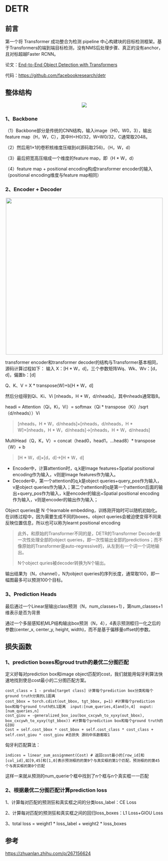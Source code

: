 # DETR
## 前言
第一个将 Transformer 成功整合为检测 pipeline 中心构建块的目标检测框架。基于Transformers的端到端目标检测，没有NMS后处理步骤、真正的没有anchor，且对标超越Faster RCNN。

论文：[End-to-End Object Detection with Transformers](https://arxiv.org/abs/2005.12872)

代码：https://github.com/facebookresearch/detr

## 整体结构
<div align=center><img src="https://user-images.githubusercontent.com/65380826/129825728-d390a164-63ea-4a22-b42f-1c993f8655d5.png"></div>

### 1、Backbone
（1）Backbone部分是传统的CNN结构，输入image（H0，W0，3），输出feature map（H，W，C），其中H=H0/32，W=W0/32，C通常取2048。

（2）然后用1×1的卷积核维度压缩到d(源码取256)，（H，W，d）

（3）最后把宽高压缩成一个维度的feature map，即（H * W，d）

（4）feature map + positional encoding构成transformer encoder的输入（positional encoding维度与feature map相同）
### 2、Encoder + Decoder
<div align=center><img src="https://user-images.githubusercontent.com/65380826/129853406-6ac11e85-1b41-45ee-af4a-32dcfe3f72ec.png" width="500" heigth="600"></div>

transformer encoder和transformer decoder的结构与Transformer基本相同，源码计算过程如下：
输入 X：[H * W，d]，三个参数矩阵Wq、Wk、Wv：[d，d]，偏置b：[d]

Q、K、V = X * transpose(W)+b[H * W，d]

然后分组得到Qi、Ki、Vi [nheads，H * W，d/nheads]，其中nheads通常取8。

headi = Attention（Qi，Ki，Vi）= softmax（Qi * transpose（Ki）/sqrt（d/nheads））Vi   
> [nheads，H * W，d/nheads]×[nheads，d/nheads，H * W]×[nheads，H * W，d/nheads]->[nheads，H * W，d/nheads]

MultiHead（Q，K，V）= concat（head0，head1，...head8）* transpose（W）+ b 
> [H * W，d]×[d，d]->[H * W，d]

* Encoder中，计算attention时，q,k是Image features+Spatial positional encoding作为输入，v则是Image features作为输入。 
* Decoder中，第一个attention的q,k是object queries+query_pos作为输入，v是object queries作为输入；第二个attention的q是第一个attention后面的输出+query_pos作为输入，k是encoder的输出+Spatial positional encoding作为输入，v则是encoder的输出作为输入；


Object queries是 N 个learnable embedding，训练刚开始时可以随机初始化。在训练过程中，因为需要生成不同的boxes，object queries会被迫使变得不同来反映位置信息，所以也可以称为learnt positional encoding 
> 
> 此外，和原始的Transformer不同的是，DETR的Transformer Decoder是一次性处理全部的object queries，即一次性输出全部的predictions；而不像原始的Transformer是auto-regressive的，从左到右一个词一个词地输出。
> 
> N个object quries被decoder转换为N个输出。

输出结果为（N，channel），N为object queries的序列长度，通常取100，即一幅图最多可以预测100个目标。
### 3、Prediction Heads
最后通过一个Linear层输出class预测（N，num_classes+1），第num_classes+1维表示是否为背景

通过一个多层感知机MLP结构输出box预测（N，4），4表示预测框归一化之后的参数(center_x, center_y, height, width)，而不是基于偏移量offset的参数。
## 损失函数
### 1、prediction boxes和groud truth的最优二分图匹配
定义好每对prediction box和image object匹配的cost，我们就能用匈牙利算法快速地找到使总cost最小的二分图匹配方案。
```
cost_class = 1 - proba[target class] 计算每个prediction box分类和每个ground truth分类的L1距离
cost_bbox = torch.cdist(out_bbox, tgt_bbox, p=1) #计算每个prediction box和每个ground truth的L1距离  input:[num_queries,4]and[n,4]  ouput:[num_queries,n]
cost_giou = -generalized_box_iou(box_cxcywh_to_xyxy(out_bbox), box_cxcywh_to_xyxy(tgt_bbox)) #计算每个prediction box和每个ground truth的GIOU
Cost = self.cost_bbox * cost_bbox + self.cost_class * cost_class + self.cost_giou * cost_giou #总损失 源码中系数都取1
```
匈牙利匹配算法：
```
indices = linear_sum_assignment(Cost) # 返回cost最小的[row_id]和[col_id],如[9,45]和[1,0]表示预测框的的第9个与真实框的第1个匹配，预测框的的第45个与真实框的第0个匹配
```
这样一来就从预测的num_querie个框中找到了n个框与n个真实框一一匹配
### 2、根据最优二分图匹配计算prediction loss
1、计算每对匹配的预测狂和真实框之间的分类loss_label：CE Loss

2、计算每对匹配的预测狂和真实框之间的回归loss_boxes：L1 Loss+GIOU Loss 

3、total loss = weight1 * loss_label + weight2 * loss_boxes
## 参考
https://zhuanlan.zhihu.com/p/267156624
